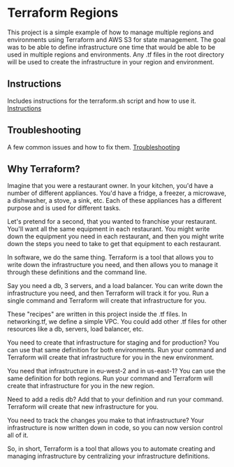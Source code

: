 # Terraform Regions
This project is a simple example of how to manage multiple regions and environments using Terraform and AWS S3 for state management. The goal was to be able to define infrastructure one time that would be able to be used in multiple regions and environments. Any .tf files in the root directory will be used to create the infrastructure in your region and environment.

## Instructions
Includes instructions for the terraform.sh script and how to use it.
[Instructions](terraform.md)

## Troubleshooting
A few common issues and how to fix them.
[Troubleshooting](troubleshooting.md)

## Why Terraform? 
Imagine that you were a restaurant owner. In your kitchen, you'd have a number of different appliances. You'd have a fridge, a freezer, a microwave, a dishwasher, a stove, a sink, etc. Each of these appliances has a different purpose and is used for different tasks.  

Let's pretend for a second, that you wanted to franchise your restaurant. You'll want all the same equipment in each restaurant. You might write down the equipment you need in each restaurant, and then you might write down the steps you need to take to get that equipment to each restaurant.  

In software, we do the same thing. Terraform is a tool that allows you to write down the infrastructure you need, and then allows you to manage it through these definitions and the command line.  

Say you need a db, 3 servers, and a load balancer. You can write down the infrastructure you need, and then Terraform will track it for you. Run a single command and Terraform will create that infrastructure for you.  

These "recipes" are written in this project inside the .tf files. In networking.tf, we define a simple VPC. You could add other .tf files for other resources like a db, servers, load balancer, etc.

You need to create that infrastructure for staging and for production? You can use that same definition for both environments. Run your command and Terraform will create that infrastructure for you in the new environment.

You need that infrastructure in eu-west-2 and in us-east-1? You can use the same definition for both regions. Run your command and Terraform will create that infrastructure for you in the new region.

Need to add a redis db? Add that to your definition and run your command. Terraform will create that new infrastructure for you.

You need to track the changes you make to that infrastructure? Your infrastructure is now written down in code, so you can now version control all of it. 

So, in short, Terraform is a tool that allows you to automate creating and managing infrastructure by centralizing your infrastructure definitions.
